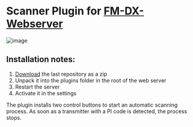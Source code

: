 # Scanner Plugin for [FM-DX-Webserver](https://github.com/NoobishSVK/fm-dx-webserver)
![image](https://github.com/Highpoint2000/webserver-scanner/assets/168109804/bbeb3ff3-0aeb-4759-b05d-63545927f3a8)

## Installation notes:

1. [Download](https://github.com/Highpoint2000/webserver-station-logos/releases) the last repository as a zip
2. Unpack it into the plugins folder in the root of the web server
3. Restart the server
4. Activate it in the settings

The plugin installs two control buttons to start an automatic scanning process. As soon as a transmitter with a PI code is detected, the process stops.
